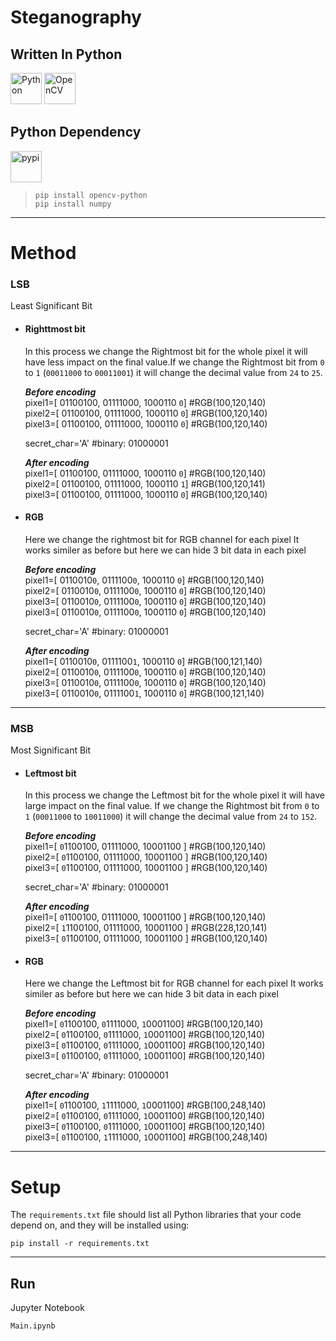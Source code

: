# Steganography

## Written In Python

<div align="left">
<img src="https://cdn.jsdelivr.net/gh/devicons/devicon@latest/icons/python/python-original.svg" height="50px" alt="Python" />
<img src="https://cdn.jsdelivr.net/gh/devicons/devicon@latest/icons/opencv/opencv-original.svg" height="50px" alt="OpenCV" />
</div>


## Python Dependency 
<img src="https://cdn.jsdelivr.net/gh/devicons/devicon@latest/icons/pypi/pypi-original.svg" height="50px" alt="pypi" />

> ``` console
> pip install opencv-python
> pip install numpy
> ```


---
# Method
### LSB 
Least Significant Bit
- #### Righttmost bit

    In this process we change the Rightmost bit for the whole pixel it will have less impact on the final value.If we change the Rightmost bit from `0` to `1` (`00011000` to `00011001`) it will change the decimal value  from `24` to `25`.


    ***Before encoding*** <br>
    pixel1=[ 01100100, 01111000, 1000110 `0`] #RGB(100,120,140)<br>
    pixel2=[ 01100100, 01111000, 1000110 `0`] #RGB(100,120,140)<br>
    pixel3=[ 01100100, 01111000, 1000110 `0`] #RGB(100,120,140)<br>

    secret_char='A' #binary: 01000001

    ***After encoding*** <br>
    pixel1=[ 01100100, 01111000, 1000110 `0`] #RGB(100,120,140)<br>
    pixel2=[ 01100100, 01111000, 1000110 `1`] #RGB(100,120,141)<br>
    pixel3=[ 01100100, 01111000, 1000110 `0`] #RGB(100,120,140)<br>


- #### RGB

    Here we change the rightmost bit for RGB channel for each pixel
    It works similer as before but here we can hide 3 bit data in each pixel

    ***Before encoding*** <br>
    pixel1=[ 0110010`0`, 0111100`0`, 1000110 `0`] #RGB(100,120,140)<br>
    pixel2=[ 0110010`0`, 0111100`0`, 1000110 `0`] #RGB(100,120,140)<br>
    pixel3=[ 0110010`0`, 0111100`0`, 1000110 `0`] #RGB(100,120,140)<br>
    pixel3=[ 0110010`0`, 0111100`0`, 1000110 `0`] #RGB(100,120,140)<br>

    secret_char='A' #binary: 01000001

    ***After encoding*** <br>
    pixel1=[ 0110010`0`, 0111100`1`, 1000110 `0`] #RGB(100,121,140)<br>
    pixel2=[ 0110010`0`, 0111100`0`, 1000110 `0`] #RGB(100,120,140)<br>
    pixel3=[ 0110010`0`, 0111100`0`, 1000110 `0`] #RGB(100,120,140)<br>
    pixel3=[ 0110010`0`, 0111100`1`, 1000110 `0`] #RGB(100,121,140)<br>


---
### MSB 
Most Significant Bit
- #### Leftmost bit

    In this process we change the Leftmost bit for the whole pixel it will have large impact on the final value. If we change the Rightmost bit from `0` to `1` (`00011000` to `10011000`) it will change the decimal value  from `24` to `152`.

    ***Before encoding*** <br>
    pixel1=[ `0`1100100, 01111000, 10001100 ] #RGB(100,120,140)<br>
    pixel2=[ `0`1100100, 01111000, 10001100 ] #RGB(100,120,140)<br>
    pixel3=[ `0`1100100, 01111000, 10001100 ] #RGB(100,120,140)<br>

    secret_char='A' #binary: 01000001

    ***After encoding*** <br>
    pixel1=[ `0`1100100, 01111000, 10001100 ] #RGB(100,120,140)<br>
    pixel2=[ `1`1100100, 01111000, 10001100 ] #RGB(228,120,141)<br>
    pixel3=[ `0`1100100, 01111000, 10001100 ] #RGB(100,120,140)<br>

- #### RGB

    Here we change the Leftmost bit for RGB channel for each pixel
    It works similer as before but here we can hide 3 bit data in each pixel

    ***Before encoding*** <br>
    pixel1=[ `0`1100100, `0`1111000, `1`0001100] #RGB(100,120,140)<br>
    pixel2=[ `0`1100100, `0`1111000, `1`0001100] #RGB(100,120,140)<br>
    pixel3=[ `0`1100100, `0`1111000, `1`0001100] #RGB(100,120,140)<br>
    pixel3=[ `0`1100100, `0`1111000, `1`0001100] #RGB(100,120,140)<br>

    secret_char='A' #binary: 01000001

    ***After encoding*** <br>
    pixel1=[ `0`1100100, `1`1111000, `1`0001100] #RGB(100,248,140)<br>
    pixel2=[ `0`1100100, `0`1111000, `1`0001100] #RGB(100,120,140)<br>
    pixel3=[ `0`1100100, `0`1111000, `1`0001100] #RGB(100,120,140)<br>
    pixel3=[ `0`1100100, `1`1111000, `1`0001100] #RGB(100,248,140)<br>


---
# Setup
The `requirements.txt` file should list all Python libraries that your code
depend on, and they will be installed using:

```
pip install -r requirements.txt
```
---
## Run
Jupyter Notebook
``` python 
Main.ipynb
```
